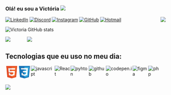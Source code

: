 ### Olá! eu sou a Victória <img src="https://raw.githubusercontent.com/iampavangandhi/iampavangandhi/master/gifs/Hi.gif" width="30px">




<img align="right" height="540em" src="https://gist.githubusercontent.com/victoriaflb/45f6c68cc6d5bd323dc2cdfb3501273c/raw/2d335190019b7716dcc277e56c4ad10f2a9cea90/perfil-card.svg" style="display: flex; justify-content: center; float: right;">

[![LinkedIn](https://img.shields.io/badge/LinkedIn-0077B5?style=for-the-badge&logo=linkedin&logoColor=white)](https://www.linkedin.com/in/maria-vict%C3%B3ria-farias-683810261)
[![Discord](https://img.shields.io/badge/Discord-7289DA?style=for-the-badge&logo=discord&logoColor=white)](https://discord.com/elsacomunista#6462)
[![Instagram](https://img.shields.io/badge/Instagram-E4405F?style=for-the-badge&logo=instagram&logoColor=white)](https://instagram.com/victoriavector_?igshid=YmMyMTA2M2Y=)
[![GitHub](https://img.shields.io/badge/github-%23121011.svg?style=for-the-badge&logo=github&logoColor=white)](https://github.com/victoriaflb)
[![Hotmail](https://img.shields.io/badge/-Hotmail-0078D4?style=flat-square&logo=microsoft-outlook&logoColor=whitelink=mailto:victoriwflb@hotmail.com)](mailto:victoriwflb@hotmail.com)


![Victoria GitHub stats](https://github-readme-stats.vercel.app/api?username=victoria&show_icons=true&theme=radical)



<div style="displax:flex; flex-direction: row;justify-content: space-between">
  <img height="150em" src="https://github-readme-stats-sigma-five.vercel.app/api/top-langs/?username=victoriaflb&layout=compact&langs_count=7&theme=tokyonight"/>
  <img style="margin-left:3rem" height="100em" src="https://gifer.com/8Xsx.gif"/>
  
</div>

## Tecnologias que eu uso no meu dia:

<div style="display:flex; justify-content: center; align-items: center" height="30" width="40"><br>
   <img alt="html5" height="40"  src="https://raw.githubusercontent.com/devicons/devicon/master/icons/html5/html5-original.svg">
   <img alt="css"   height="40" src="https://raw.githubusercontent.com/devicons/devicon/master/icons/css3/css3-original.svg">
   <img alt="javascript" height="40" src="https://gist.githubusercontent.com/victoriaflb/9d2bd432bcd753a047f903c917fb8803/raw/d183ace5483667c8bbe87939ec54726f6210e997/js.svg">
   <img alt="React" height="40" src="https://gist.githubusercontent.com/victoriaflb/ea91243f5a81b6096bcb93a59abb4339/raw/77edcb5538e945f675ee09ea7b8533a21157cf69/react.svg">
   <img alt="pyhton" height="40"  src="https://gist.githubusercontent.com/victoriaflb/41665548fd3126bfd554fa00c8a678c6/raw/e9a33588248f3b4c45f3b327e060aed41b742a3c/python.svg">
   <img alt="github" height="40"  src="https://gist.githubusercontent.com/victoriaflb/97efd83c87833da6515ad7af12a2eabb/raw/2b31cc77e8fdd142b8875f13b0de1be49e367978/github.svg">
   <img alt="codepen.io" height="40"  src="https://gist.githubusercontent.com/victoriaflb/0b500398755a3bacf45aaff7e7b17bfd/raw/f12bdff7c0f22fbdb98e35eeae996f6ed0a7fc9c/codepen.svg">
   <img alt="figma" height="40"  src="https://gist.githubusercontent.com/victoriaflb/7ba7929d69bbe856319f34c6a1851ae1/raw/596b872f28dc0dc79d9d2cdb7856dd90225fc831/figma.svg">
   <img alt="php" height="40"  src="https://gist.githubusercontent.com/victoriaflb/f73a74d5d1c973961e653c934afda78e/raw/b7bb0cc13eb73d372c9200f5f0c4a16ba0196e67/php.svg">
  
  

   

  


        
</div>

<br>

<img align="center" height="350em" src="https://i.pinimg.com/originals/4f/d0/c0/4fd0c049c173c9beb5a0101a84deb6f9.gif">





